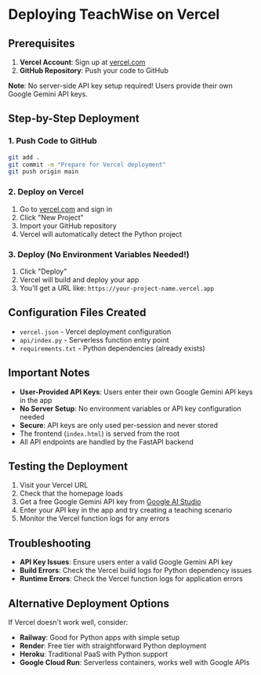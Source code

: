 # Deploying TeachWise on Vercel

## Prerequisites

1. **Vercel Account**: Sign up at [vercel.com](https://vercel.com)
2. **GitHub Repository**: Push your code to GitHub

**Note**: No server-side API key setup required! Users provide their own Google Gemini API keys.

## Step-by-Step Deployment

### 1. Push Code to GitHub

```bash
git add .
git commit -m "Prepare for Vercel deployment"
git push origin main
```

### 2. Deploy on Vercel

1. Go to [vercel.com](https://vercel.com) and sign in
2. Click "New Project"
3. Import your GitHub repository
4. Vercel will automatically detect the Python project

### 3. Deploy (No Environment Variables Needed!)

1. Click "Deploy" 
2. Vercel will build and deploy your app
3. You'll get a URL like: `https://your-project-name.vercel.app`

## Configuration Files Created

- `vercel.json` - Vercel deployment configuration
- `api/index.py` - Serverless function entry point
- `requirements.txt` - Python dependencies (already exists)

## Important Notes

- **User-Provided API Keys**: Users enter their own Google Gemini API keys in the app
- **No Server Setup**: No environment variables or API key configuration needed
- **Secure**: API keys are only used per-session and never stored
- The frontend (`index.html`) is served from the root
- All API endpoints are handled by the FastAPI backend

## Testing the Deployment

1. Visit your Vercel URL
2. Check that the homepage loads
3. Get a free Google Gemini API key from [Google AI Studio](https://aistudio.google.com/app/apikey)
4. Enter your API key in the app and try creating a teaching scenario
5. Monitor the Vercel function logs for any errors

## Troubleshooting

- **API Key Issues**: Ensure users enter a valid Google Gemini API key
- **Build Errors**: Check the Vercel build logs for Python dependency issues  
- **Runtime Errors**: Check the Vercel function logs for application errors

## Alternative Deployment Options

If Vercel doesn't work well, consider:
- **Railway**: Good for Python apps with simple setup
- **Render**: Free tier with straightforward Python deployment
- **Heroku**: Traditional PaaS with Python support
- **Google Cloud Run**: Serverless containers, works well with Google APIs 